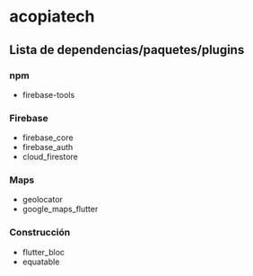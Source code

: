 # acopiatech

## Lista de dependencias/paquetes/plugins
### npm
* firebase-tools

### Firebase
* firebase_core
* firebase_auth
* cloud_firestore

### Maps
* geolocator
* google_maps_flutter

### Construcción
* flutter_bloc
* equatable